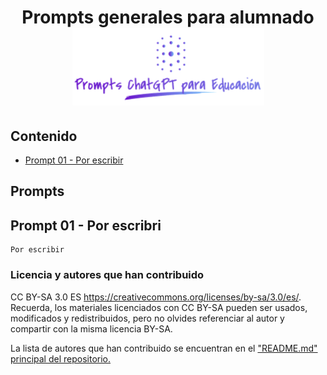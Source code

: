 <div align="center">

<!-- title -->

# Prompts generales para alumnado![Logo](../../logo.png)
</div>

## Contenido
- [Prompt 01 - Por escribir](#prompt01)

## Prompts
## <a name="prompt01"></a> Prompt 01 - Por escribri
```
Por escribir
```

### Licencia y autores que han contribuido

CC BY-SA 3.0 ES https://creativecommons.org/licenses/by-sa/3.0/es/. Recuerda, los materiales licenciados con CC BY-SA pueden ser usados, modificados y redistribuidos, pero no olvides referenciar al autor y compartir con la misma licencia BY-SA.

La lista de autores que han contribuido se encuentran en el ["README.md" principal del repositorio.](https://github.com/sergarb1/awesome-list-prompts-chagpt-educacion/blob/main/README.md)